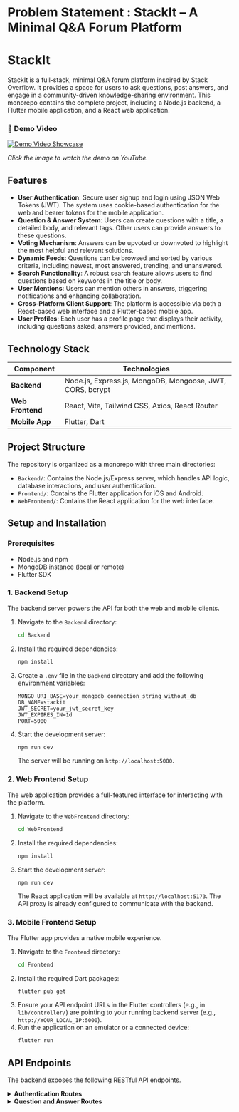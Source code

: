 # Problem Statement : StackIt – A Minimal Q&A Forum Platform


# StackIt

StackIt is a full-stack, minimal Q&A forum platform inspired by Stack Overflow. It provides a space for users to ask questions, post answers, and engage in a community-driven knowledge-sharing environment. This monorepo contains the complete project, including a Node.js backend, a Flutter mobile application, and a React web application.

### 🚀 Demo Video

[![Demo Video Showcase](https://img.youtube.com/vi/y0ry4CAtzXQ/0.jpg)](https://www.youtube.com/watch?v=y0ry4CAtzXQ)

*Click the image to watch the demo on YouTube.*

## Features

*   **User Authentication**: Secure user signup and login using JSON Web Tokens (JWT). The system uses cookie-based authentication for the web and bearer tokens for the mobile application.
*   **Question & Answer System**: Users can create questions with a title, a detailed body, and relevant tags. Other users can provide answers to these questions.
*   **Voting Mechanism**: Answers can be upvoted or downvoted to highlight the most helpful and relevant solutions.
*   **Dynamic Feeds**: Questions can be browsed and sorted by various criteria, including newest, most answered, trending, and unanswered.
*   **Search Functionality**: A robust search feature allows users to find questions based on keywords in the title or body.
*   **User Mentions**: Users can mention others in answers, triggering notifications and enhancing collaboration.
*   **Cross-Platform Client Support**: The platform is accessible via both a React-based web interface and a Flutter-based mobile app.
*   **User Profiles**: Each user has a profile page that displays their activity, including questions asked, answers provided, and mentions.

## Technology Stack

| Component        | Technologies                                               |
| ---------------- | ---------------------------------------------------------- |
| **Backend**      | Node.js, Express.js, MongoDB, Mongoose, JWT, CORS, bcrypt  |
| **Web Frontend** | React, Vite, Tailwind CSS, Axios, React Router             |
| **Mobile App**   | Flutter, Dart                                              |

## Project Structure

The repository is organized as a monorepo with three main directories:

-   `Backend/`: Contains the Node.js/Express server, which handles API logic, database interactions, and user authentication.
-   `Frontend/`: Contains the Flutter application for iOS and Android.
-   `WebFrontend/`: Contains the React application for the web interface.

## Setup and Installation

### Prerequisites

-   Node.js and npm
-   MongoDB instance (local or remote)
-   Flutter SDK

### 1. Backend Setup

The backend server powers the API for both the web and mobile clients.

1.  Navigate to the `Backend` directory:
    ```bash
    cd Backend
    ```
2.  Install the required dependencies:
    ```bash
    npm install
    ```
3.  Create a `.env` file in the `Backend` directory and add the following environment variables:
    ```env
    MONGO_URI_BASE=your_mongodb_connection_string_without_db
    DB_NAME=stackit
    JWT_SECRET=your_jwt_secret_key
    JWT_EXPIRES_IN=1d
    PORT=5000
    ```
4.  Start the development server:
    ```bash
    npm run dev
    ```
    The server will be running on `http://localhost:5000`.

### 2. Web Frontend Setup

The web application provides a full-featured interface for interacting with the platform.

1.  Navigate to the `WebFrontend` directory:
    ```bash
    cd WebFrontend
    ```
2.  Install the required dependencies:
    ```bash
    npm install
    ```
3.  Start the development server:
    ```bash
    npm run dev
    ```
    The React application will be available at `http://localhost:5173`. The API proxy is already configured to communicate with the backend.

### 3. Mobile Frontend Setup

The Flutter app provides a native mobile experience.

1.  Navigate to the `Frontend` directory:
    ```bash
    cd Frontend
    ```
2.  Install the required Dart packages:
    ```bash
    flutter pub get
    ```
3.  Ensure your API endpoint URLs in the Flutter controllers (e.g., in `lib/controller/`) are pointing to your running backend server (e.g., `http://YOUR_LOCAL_IP:5000`).
4.  Run the application on an emulator or a connected device:
    ```bash
    flutter run
    ```

## API Endpoints

The backend exposes the following RESTful API endpoints.

<details>
<summary><strong>Authentication Routes</strong></summary>

| Method | Endpoint                        | Description                   |
| ------ | ------------------------------- | ----------------------------- |
| `POST` | `/api/v1/auth/signup`           | Register a new user.          |
| `POST` | `/api/v1/auth/login/web`        | Log in a user (cookie-based). |
| `POST` | `/api/v1/auth/login/mobile`     | Log in a user (token-based).  |
| `POST` | `/api/v1/auth/logout`           | Log out the current user.     |
| `GET`  | `/api/v1/auth/me`               | Get current user's profile.   |
| `PATCH`| `/api/v1/auth/mentions/markAllViewed` | Mark all mentions as viewed.  |

</details>

<details>
<summary><strong>Question and Answer Routes</strong></summary>

| Method | Endpoint                               | Description                                     |
| ------ | -------------------------------------- | ----------------------------------------------- |
| `GET`  | `/api/v1/questions`                    | Get all questions.                              |
| `POST` | `/api/v1/questions`                    | Create a new question.                          |
| `GET`  | `/api/v1/questions/search`             | Search for questions by a query string.         |
| `GET`  | `/api/v1/questions/:questionId`        | Get a single question by its ID.                |
| `GET`  | `/api/v1/dashboard/questions`          | Get paginated and sorted questions.             |
| `POST` | `/api/v1/questions/:questionId/answers`| Add an answer to a specific question.           |
| `POST` | `/api/v1/answers/:answerId/upvote`     | Upvote a specific answer.                       |
| `POST` | `/api/v1/answers/:answerId/downvote`   | Downvote a specific answer.                     |

</details>
